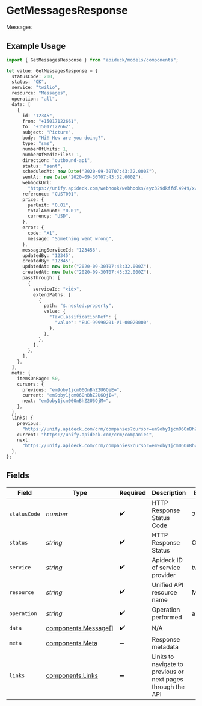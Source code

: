 # GetMessagesResponse

Messages

## Example Usage

```typescript
import { GetMessagesResponse } from "apideck/models/components";

let value: GetMessagesResponse = {
  statusCode: 200,
  status: "OK",
  service: "twilio",
  resource: "Messages",
  operation: "all",
  data: [
    {
      id: "12345",
      from: "+15017122661",
      to: "+15017122662",
      subject: "Picture",
      body: "Hi! How are you doing?",
      type: "sms",
      numberOfUnits: 1,
      numberOfMediaFiles: 1,
      direction: "outbound-api",
      status: "sent",
      scheduledAt: new Date("2020-09-30T07:43:32.000Z"),
      sentAt: new Date("2020-09-30T07:43:32.000Z"),
      webhookUrl:
        "https://unify.apideck.com/webhook/webhooks/eyz329dkffdl4949/x/sms",
      reference: "CUST001",
      price: {
        perUnit: "0.01",
        totalAmount: "0.01",
        currency: "USD",
      },
      error: {
        code: "X1",
        message: "Something went wrong",
      },
      messagingServiceId: "123456",
      updatedBy: "12345",
      createdBy: "12345",
      updatedAt: new Date("2020-09-30T07:43:32.000Z"),
      createdAt: new Date("2020-09-30T07:43:32.000Z"),
      passThrough: [
        {
          serviceId: "<id>",
          extendPaths: [
            {
              path: "$.nested.property",
              value: {
                "TaxClassificationRef": {
                  "value": "EUC-99990201-V1-00020000",
                },
              },
            },
          ],
        },
      ],
    },
  ],
  meta: {
    itemsOnPage: 50,
    cursors: {
      previous: "em9oby1jcm06OnBhZ2U6OjE=",
      current: "em9oby1jcm06OnBhZ2U6OjI=",
      next: "em9oby1jcm06OnBhZ2U6OjM=",
    },
  },
  links: {
    previous:
      "https://unify.apideck.com/crm/companies?cursor=em9oby1jcm06OnBhZ2U6OjE%3D",
    current: "https://unify.apideck.com/crm/companies",
    next:
      "https://unify.apideck.com/crm/companies?cursor=em9oby1jcm06OnBhZ2U6OjM",
  },
};
```

## Fields

| Field                                                       | Type                                                        | Required                                                    | Description                                                 | Example                                                     |
| ----------------------------------------------------------- | ----------------------------------------------------------- | ----------------------------------------------------------- | ----------------------------------------------------------- | ----------------------------------------------------------- |
| `statusCode`                                                | *number*                                                    | :heavy_check_mark:                                          | HTTP Response Status Code                                   | 200                                                         |
| `status`                                                    | *string*                                                    | :heavy_check_mark:                                          | HTTP Response Status                                        | OK                                                          |
| `service`                                                   | *string*                                                    | :heavy_check_mark:                                          | Apideck ID of service provider                              | twilio                                                      |
| `resource`                                                  | *string*                                                    | :heavy_check_mark:                                          | Unified API resource name                                   | Messages                                                    |
| `operation`                                                 | *string*                                                    | :heavy_check_mark:                                          | Operation performed                                         | all                                                         |
| `data`                                                      | [components.Message](../../models/components/message.md)[]  | :heavy_check_mark:                                          | N/A                                                         |                                                             |
| `meta`                                                      | [components.Meta](../../models/components/meta.md)          | :heavy_minus_sign:                                          | Response metadata                                           |                                                             |
| `links`                                                     | [components.Links](../../models/components/links.md)        | :heavy_minus_sign:                                          | Links to navigate to previous or next pages through the API |                                                             |